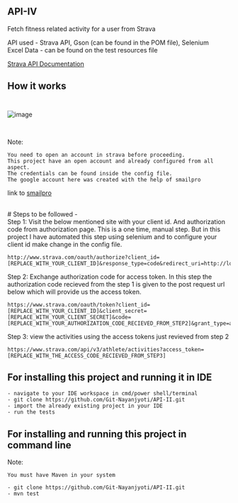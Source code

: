 ## API-IV

Fetch fitness related activity for a user from Strava

API used - Strava API, Gson (can be found in the POM file), Selenium <br>
Excel Data - can be found on the test resources file 

[Strava API Documentation](https://developers.strava.com/docs/)

## How it works <br><br>
![image](https://developers.strava.com/images/getting-started-5.png)

<br>

Note:
```raml
You need to open an account in strava before proceeding.
This project have an open account and already configured from all aspect. 
The credentials can be found inside the config file. 
The google account here was created with the help of smailpro
```

link to [smailpro](https://smailpro.com/)

<br># Steps to be followed - <br>
Step 1: Visit the below mentioned site with your client id. And authorization code from authorization page. This is a one time, manual step. But in this project I have automated this step using selenium and to configure your client id make change in the config file. 
```raml
http://www.strava.com/oauth/authorize?client_id=[REPLACE_WITH_YOUR_CLIENT_ID]&response_type=code&redirect_uri=http://localhost/exchange_token&approval_prompt=force&scope=read
```

Step 2: Exchange authorization code for access token. In this step the authorization code recieved from the step 1 is given to the post request url below which will provide us the access token.
```raml
https://www.strava.com/oauth/token?client_id=[REPLACE_WITH_YOUR_CLIENT_ID]&client_secret=[REPLACE_WITH_YOUR_CLIENT_SECRET]&code=[REPLACE_WITH_YOUR_AUTHORIZATION_CODE_RECIEVED_FROM_STEP2]&grant_type=authorization_code
```

Step 3: view the activities using the access tokens just revieved from step 2
```raml
https://www.strava.com/api/v3/athlete/activities?access_token=[REPLACE_WITH_THE_ACCESS_CODE_RECIEVED_FROM_STEP3]
```



## For installing this project and running it in IDE
```raml
- navigate to your IDE workspace in cmd/power shell/terminal
- git clone https://github.com/Git-Nayanjyoti/API-II.git
- import the already existing project in your IDE
- run the tests
```


## For installing and running this project in command line 

Note: 
```raml
You must have Maven in your system
```
```raml
- git clone https://github.com/Git-Nayanjyoti/API-II.git
- mvn test
```
